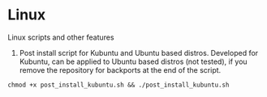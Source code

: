 # Linux
Linux scripts and other features

1. Post install script for Kubuntu and Ubuntu based distros. Developed for Kubuntu, can be applied to Ubuntu based distros (not tested), if you remove the repository for backports at the end of the script.
```
chmod +x post_install_kubuntu.sh && ./post_install_kubuntu.sh
```

